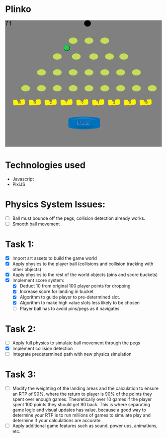 # Plinko

![Alt text](images/gameplay.png?raw=true "Gameplay")

# Technologies used
- Javascript
- PixiJS
# Physics System Issues:
- [ ] Ball must bounce off the pegs, collision detection already works.
- [ ] Smooth ball movement 
 # Task 1:
- [x] Import art assets to build the game world
- [x] Apply physics to the player ball (collisions and collision tracking with other objects)
- [x] Apply physics to the rest of the world objects (pins and score buckets)
- [x] Implement score system:
    - [x] Deduct 10 from original 100 player points for dropping
    - [x] Increase score for landing in bucket
    - [x] Algorithm to guide player to pre-determined slot.
    - [x] Algorithm to make high value slots less likely to be chosen
    - [ ] Player ball has to avoid pins/pegs as it navigates
 
# Task 2:
- [ ] Apply full physics to simulate ball movement through the pegs
- [x] Implement collision detection
- [ ] Integrate predetermined path with new physics simulation 

# Task 3:
- [ ] Modify the weighting of the landing areas and the calculation to ensure an RTP of 90%, where
the return to player is 90% of the points they spent over enough games. Theoretically over 10
games if the player spent 100 points they should get 90 back. This is where separating game logic
and visual updates has value, because a good way to determine your RTP is to run millions of
games to simulate play and determine if your calculations are accurate.
- [ ] Apply additional game features such as sound, power ups, animations, etc.
